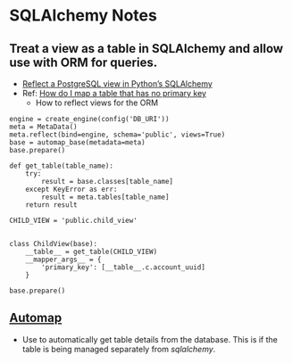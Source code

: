 # SQLAlchemy Notes

## Treat a view as a table in SQLAlchemy and allow use with ORM for queries.
* [Reflect a PostgreSQL view in Python’s SQLAlchemy](https://hultner.github.io/quickbits/2017-10-23-postgresql-reflection-views-python-sqlalchemy.html)
* Ref: [How do I map a table that has no primary key](http://docs.sqlalchemy.org/en/latest/faq/ormconfiguration.html#how-do-i-map-a-table-that-has-no-primary-key)
  * How to reflect views for the ORM
```
engine = create_engine(config('DB_URI'))
meta = MetaData()
meta.reflect(bind=engine, schema='public', views=True)
base = automap_base(metadata=meta)
base.prepare()

def get_table(table_name):
    try:
        result = base.classes[table_name]
    except KeyError as err:
        result = meta.tables[table_name]
    return result

CHILD_VIEW = 'public.child_view'


class ChildView(base):
    __table__ = get_table(CHILD_VIEW)
    __mapper_args__ = {
        'primary_key': [__table__.c.account_uuid]
    }

base.prepare()
```

## [Automap](http://docs.sqlalchemy.org/en/latest/orm/extensions/automap.html)
* Use to automatically get table details from the database. This is if the table is being managed separately from *sqlalchemy*.
